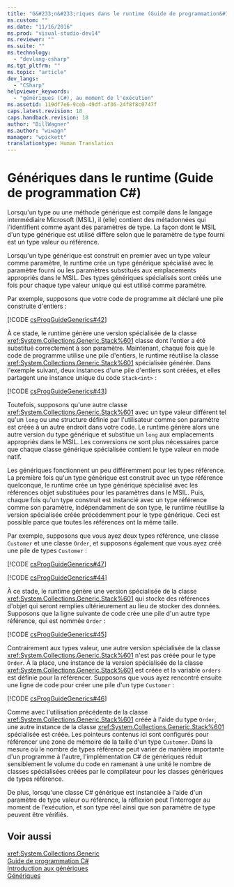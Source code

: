 ```yaml
---
title: "G&#233;n&#233;riques dans le runtime (Guide de programmation&#160;C#) | Microsoft Docs"
ms.custom: ""
ms.date: "11/16/2016"
ms.prod: "visual-studio-dev14"
ms.reviewer: ""
ms.suite: ""
ms.technology: 
  - "devlang-csharp"
ms.tgt_pltfrm: ""
ms.topic: "article"
dev_langs: 
  - "CSharp"
helpviewer_keywords: 
  - "génériques (C#), au moment de l'exécution"
ms.assetid: 119df7e6-9ceb-49df-af36-24f8f8c0747f
caps.latest.revision: 18
caps.handback.revision: 18
author: "BillWagner"
ms.author: "wiwagn"
manager: "wpickett"
translationtype: Human Translation
---
```

# G&#233;n&#233;riques dans le runtime (Guide de programmation&#160;C#)
Lorsqu'un type ou une méthode générique est compilé dans le langage intermédiaire Microsoft \(MSIL\), il \(elle\) contient des métadonnées qui l'identifient comme ayant des paramètres de type.  La façon dont le MSIL d'un type générique est utilisé diffère selon que le paramètre de type fourni est un type valeur ou référence.  
  
 Lorsqu'un type générique est construit en premier avec un type valeur comme paramètre, le runtime crée un type générique spécialisé avec le paramètre fourni ou les paramètres substitués aux emplacements appropriés dans le MSIL.  Des types génériques spécialisés sont créés une fois pour chaque type valeur unique qui est utilisé comme paramètre.  
  
 Par exemple, supposons que votre code de programme ait déclaré une pile construite d'entiers :  
  
 [!CODE [csProgGuideGenerics#42](../CodeSnippet/VS_Snippets_VBCSharp/csProgGuideGenerics#42)]  
  
 À ce stade, le runtime génère une version spécialisée de la classe <xref:System.Collections.Generic.Stack%601> classe dont l'entier a été substitué correctement à son paramètre.  Maintenant, chaque fois que le code de programme utilise une pile d'entiers, le runtime réutilise la classe <xref:System.Collections.Generic.Stack%601> spécialisée générée.  Dans l'exemple suivant, deux instances d'une pile d'entiers sont créées, et elles partagent une instance unique du code `Stack<int>` :  
  
 [!CODE [csProgGuideGenerics#43](../CodeSnippet/VS_Snippets_VBCSharp/csProgGuideGenerics#43)]  
  
 Toutefois, supposons qu'une autre classe <xref:System.Collections.Generic.Stack%601> avec un type valeur différent tel qu'un `long` ou une structure définie par l'utilisateur comme son paramètre est créée à un autre endroit dans votre code.  Le runtime génère alors une autre version du type générique et substitue un `long` aux emplacements appropriés dans le MSIL.  Les conversions ne sont plus nécessaires parce que chaque classe générique spécialisée contient le type valeur en mode natif.  
  
 Les génériques fonctionnent un peu différemment pour les types référence.  La première fois qu'un type générique est construit avec un type référence quelconque, le runtime crée un type générique spécialisé avec les références objet substituées pour les paramètres dans le MSIL.  Puis, chaque fois qu'un type construit est instancié avec un type référence comme son paramètre, indépendamment de son type, le runtime réutilise la version spécialisée créée précédemment pour le type générique.  Ceci est possible parce que toutes les références ont la même taille.  
  
 Par exemple, supposons que vous ayez deux types référence, une classe `Customer` et une classe `Order`, et supposons également que vous ayez créé une pile de types `Customer` :  
  
 [!CODE [csProgGuideGenerics#47](../CodeSnippet/VS_Snippets_VBCSharp/csProgGuideGenerics#47)]  
  
 [!CODE [csProgGuideGenerics#44](../CodeSnippet/VS_Snippets_VBCSharp/csProgGuideGenerics#44)]  
  
 À ce stade, le runtime génère une version spécialisée de la classe <xref:System.Collections.Generic.Stack%601> qui stocke des références d'objet qui seront remplies ultérieurement au lieu de stocker des données.  Supposons que la ligne suivante de code crée une pile d'un autre type référence, qui est nommée `Order` :  
  
 [!CODE [csProgGuideGenerics#45](../CodeSnippet/VS_Snippets_VBCSharp/csProgGuideGenerics#45)]  
  
 Contrairement aux types valeur, une autre version spécialisée de la classe <xref:System.Collections.Generic.Stack%601> n'est pas créée pour le type `Order`.  À la place, une instance de la version spécialisée de la classe <xref:System.Collections.Generic.Stack%601> est créée et la variable `orders` est définie pour la référencer.  Supposons que vous ayez rencontré ensuite une ligne de code pour créer une pile d'un type `Customer` :  
  
 [!CODE [csProgGuideGenerics#46](../CodeSnippet/VS_Snippets_VBCSharp/csProgGuideGenerics#46)]  
  
 Comme avec l'utilisation précédente de la classe <xref:System.Collections.Generic.Stack%601> créée à l'aide du type `Order`, une autre instance de la classe <xref:System.Collections.Generic.Stack%601> spécialisée est créée.  Les pointeurs contenus ici sont configurés pour référencer une zone de mémoire de la taille d'un type `Customer`.  Dans la mesure où le nombre de types référence peut varier de manière importante d'un programme à l'autre, l'implémentation C\# de génériques réduit sensiblement le volume du code en ramenant à une unité le nombre de classes spécialisées créées par le compilateur pour les classes génériques de types référence.  
  
 De plus, lorsqu'une classe C\# générique est instanciée à l'aide d'un paramètre de type valeur ou référence, la réflexion peut l'interroger au moment de l'exécution, et son type réel ainsi que son paramètre de type peuvent être vérifiés.  
  
## Voir aussi  
 <xref:System.Collections.Generic>   
 [Guide de programmation C\#](../../../csharp/programming-guide/index.md)   
 [Introduction aux génériques](../../../csharp/programming-guide/generics/introduction-to-generics.md)   
 [Génériques](../Topic/Generics%20in%20the%20.NET%20Framework.md)